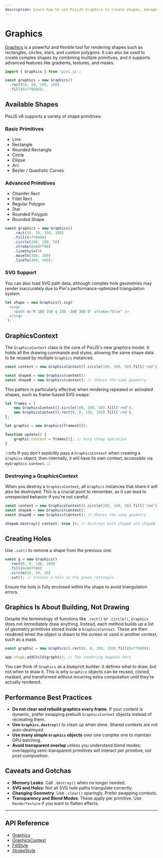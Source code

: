 ```yaml
---
description: Learn how to use PixiJS Graphics to create shapes, manage graphics contexts, and optimize performance in your projects.
---
```

# Graphics

[Graphics](https://pixijs.download/release/docs/scene.Graphics.html) is a powerful and flexible tool for rendering shapes such as rectangles, circles, stars, and custom polygons. It can also be used to create complex shapes by combining multiple primitives, and it supports advanced features like gradients, textures, and masks.

```ts
import { Graphics } from 'pixi.js';

const graphics = new Graphics()
  .rect(50, 50, 100, 100)
  .fill(0xff0000);
```

## **Available Shapes**

PixiJS v8 supports a variety of shape primitives:

<div style={{ display: 'grid', gridTemplateColumns: '1fr 1fr', gap: '2rem' }}>
<div>

### Basic Primitives

- Line
- Rectangle
- Rounded Rectangle
- Circle
- Ellipse
- Arc
- Bezier / Quadratic Curves

</div>
<div>

### Advanced Primitives

- Chamfer Rect
- Fillet Rect
- Regular Polygon
- Star
- Rounded Polygon
- Rounded Shape

</div>
</div>

```ts
const graphics = new Graphics()
    .rect(50, 50, 100, 100)
    .fill(0xff0000)
    .circle(200, 200, 50)
    .stroke(0x00ff00)
    .lineStyle(5)
    .moveTo(300, 300)
    .lineTo(400, 400);
```

### SVG Support

You can also load SVG path data, although complex hole geometries may render inaccurately due to Pixi's performance-optimized triangulation system.

```ts
let shape = new Graphics().svg(`
  <svg>
    <path d="M 100 350 q 150 -300 300 0" stroke="blue" />
  </svg>
`);
```

## **GraphicsContext**

The `GraphicsContext` class is the core of PixiJS's new graphics model. It holds all the drawing commands and styles, allowing the same shape data to be reused by multiple `Graphics` instances:

```ts
const context = new GraphicsContext().circle(100, 100, 50).fill('red');

const shapeA = new Graphics(context);
const shapeB = new Graphics(context); // Shares the same geometry
```

This pattern is particularly effective when rendering repeated or animated shapes, such as frame-based SVG swaps:

```ts
let frames = [
    new GraphicsContext().circle(100, 100, 50).fill('red'),
    new GraphicsContext().rect(0, 0, 100, 100).fill('red'),
];

let graphic = new Graphics(frames[0]);

function update() {
    graphic.context = frames[1]; // Very cheap operation
}
```

:::info
If you don't explicitly pass a `GraphicsContext` when creating a `Graphics` object, then internally, it will have its own context, accessible via `myGraphics.context`.
:::

### Destroying a GraphicsContext

When you destroy a `GraphicsContext`, all `Graphics` instances that share it will also be destroyed. This is a crucial point to remember, as it can lead to unexpected behavior if you're not careful.

```ts
const context = new GraphicsContext().circle(100, 100, 50).fill('red');
const shapeA = new Graphics(context);
const shapeB = new Graphics(context); // Shares the same geometry

shapeA.destroy({ context: true }); // Destroys both shapeA and shapeB
```

## **Creating Holes**

Use `.cut()` to remove a shape from the previous one:

```ts
const g = new Graphics()
  .rect(0, 0, 100, 100)
  .fill(0x00ff00)
  .circle(50, 50, 20)
  .cut(); // Creates a hole in the green rectangle
```

Ensure the hole is fully enclosed within the shape to avoid triangulation errors.

## **Graphics Is About Building, Not Drawing**

Despite the terminology of functions like `.rect()` or `.circle()`, `Graphics` does not immediately draw anything. Instead, each method builds up a list of geometry primitives stored inside a `GraphicsContext`. These are then rendered when the object is drawn to the screen or used in another context, such as a mask.

```ts
const graphic = new Graphics().rect(0, 0, 200, 100).fill(0xff0000);

app.stage.addChild(graphic); // The rendering happens here
```

You can think of `Graphics` as a blueprint builder: it defines what to draw, but not when to draw it. This is why `Graphics` objects can be reused, cloned, masked, and transformed without incurring extra computation until they're actually rendered.

## **Performance Best Practices**

- **Do not clear and rebuild graphics every frame**. If your content is dynamic, prefer swapping prebuilt `GraphicsContext` objects instead of recreating them.
- **Use `Graphics.destroy()`** to clean up when done. Shared contexts are not auto-destroyed.
- **Use many simple `Graphics` objects** over one complex one to maintain GPU batching.
- **Avoid transparent overlap** unless you understand blend modes; overlapping semi-transparent primitives will interact per primitive, not post-composition.

## **Caveats and Gotchas**

- **Memory Leaks**: Call `.destroy()` when no longer needed.
- **SVG and Holes**: Not all SVG hole paths triangulate correctly.
- **Changing Geometry**: Use `.clear()` sparingly. Prefer swapping contexts.
- **Transparency and Blend Modes**: These apply per primitive. Use `RenderTexture` if you want to flatten effects.

---

## **API Reference**

- [Graphics](https://pixijs.download/release/docs/scene.Graphics.html)
- [GraphicsContext](https://pixijs.download/release/docs/scene.GraphicsContext.html)
- [FillStyle](https://pixijs.download/release/docs/scene.FillStyle.html)
- [StrokeStyle](https://pixijs.download/release/docs/scene.StrokeStyle.html)

